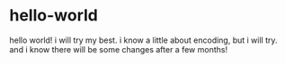 # hello-world
hello world! i will try my best.
i know a little about encoding, but i will try. and i know there will be some changes after a few months!
